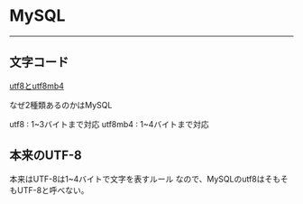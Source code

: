 # MySQL




---

## 文字コード

[utf8とutf8mb4](https://penpen-dev.com/blog/mysql-utf8-utf8mb4/)

なぜ2種類あるのかはMySQL

utf8 : 1~3バイトまで対応
utf8mb4 : 1~4バイトまで対応


## 本来のUTF-8

本来はUTF-8は1~4バイトで文字を表すルール
なので、MySQLのutf8はそもそもUTF-8と呼べない。
